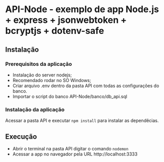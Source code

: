 # API-Node - exemplo de app Node.js + express + jsonwebtoken + bcryptjs + dotenv-safe
## Instalação
### Prerequisitos da aplicação
* Instalação do server nodejs;
* Recomendado rodar no SO Windows;
* Criar arquivo .env dentro da pasta API com todas as configurações do banco.
* Importar o script do banco API-Node/banco/db_api.sql
### Instalação da aplicação
Acessar a pasta API e executar ``npm install`` para instalar as dependêcias.
## Execução
* Abrir o terminal na pasta API digitar o comando ```nodemon```
* Acessar a app no navegador pela URL http://localhost:3333
